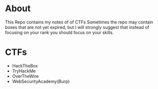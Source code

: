 # About
This Repo contains my notes of of CTFs
Sometimes the repo may contain boxes that are not yet expired,
but I will strongly suggest that instead of focusing on your rank
you should focus on your skills.

# CTFs
* HackTheBox
* TryHackMe
* OverTheWire
* WebSecurityAcademy(Burp)
